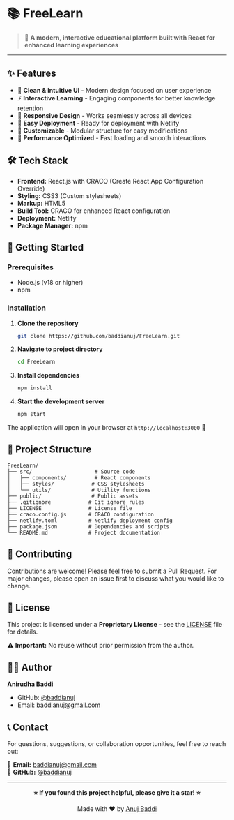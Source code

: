 # 📚 FreeLearn


> 🎯 **A modern, interactive educational platform built with React for enhanced learning experiences**

---

## ✨ Features

- 🎨 **Clean & Intuitive UI** - Modern design focused on user experience
- ⚡ **Interactive Learning** - Engaging components for better knowledge retention
- 📱 **Responsive Design** - Works seamlessly across all devices
- 🚀 **Easy Deployment** - Ready for deployment with Netlify
- 🔧 **Customizable** - Modular structure for easy modifications
- 💫 **Performance Optimized** - Fast loading and smooth interactions

## 🛠️ Tech Stack

- **Frontend:** React.js with CRACO (Create React App Configuration Override)
- **Styling:** CSS3 (Custom stylesheets)
- **Markup:** HTML5
- **Build Tool:** CRACO for enhanced React configuration
- **Deployment:** Netlify
- **Package Manager:** npm

## 🚀 Getting Started

### Prerequisites
- Node.js (v18 or higher)
- npm

### Installation

1. **Clone the repository**
   ```bash
   git clone https://github.com/baddianuj/FreeLearn.git
   ```

2. **Navigate to project directory**
   ```bash
   cd FreeLearn
   ```

3. **Install dependencies**
   ```bash
   npm install
   ```

4. **Start the development server**
   ```bash
   npm start
   ```

The application will open in your browser at `http://localhost:3000` 🎉

## 📁 Project Structure

```
FreeLearn/
├── src/                    # Source code
│   ├── components/         # React components
│   ├── styles/            # CSS stylesheets
│   └── utils/             # Utility functions
├── public/                # Public assets
├── .gitignore            # Git ignore rules
├── LICENSE               # License file
├── craco.config.js       # CRACO configuration
├── netlify.toml          # Netlify deployment config
├── package.json          # Dependencies and scripts
└── README.md             # Project documentation
```



## 🤝 Contributing

Contributions are welcome! Please feel free to submit a Pull Request. For major changes, please open an issue first to discuss what you would like to change.

## 📄 License

This project is licensed under a **Proprietary License** - see the [LICENSE](LICENSE) file for details.

⚠️ **Important:** No reuse without prior permission from the author.

## 👨‍💻 Author

**Anirudha Baddi**
- GitHub: [@baddianuj](https://github.com/baddianuj)
- Email: [baddianuj@gmail.com](mailto:baddianuj@gmail.com)

## 📞 Contact

For questions, suggestions, or collaboration opportunities, feel free to reach out:

📧 **Email:** baddianuj@gmail.com  
🐙 **GitHub:** [@baddianuj](https://github.com/baddianuj)

---

<div align="center">

**⭐ If you found this project helpful, please give it a star! ⭐**

Made with ❤️ by [Anuj Baddi](https://github.com/baddianuj)

</div>
